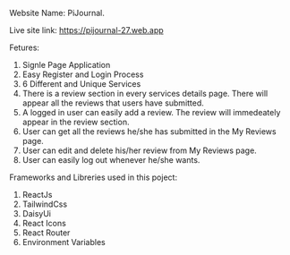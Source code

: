 Website Name: PiJournal.

Live site link: https://pijournal-27.web.app

Fetures:
1. Signle Page Application
2. Easy Register and Login Process
3. 6 Different and Unique Services
4. There is a review section in every services details page. There will appear all the reviews that users have submitted.
5. A logged in user can easily add a review. The review will immedeately appear in the review section.
6. User can get all the reviews he/she has submitted in the My Reviews page.
7. User can edit and delete his/her review from My Reviews page.
8. User can easily log out whenever he/she wants.

Frameworks and Libreries used in this poject:
1. ReactJs
2. TailwindCss
3. DaisyUi
4. React Icons
6. React Router
7. Environment Variables